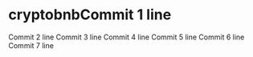 # cryptobnbCommit 1 line
Commit 2 line
Commit 3 line
Commit 4 line
Commit 5 line
Commit 6 line
Commit 7 line
